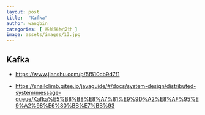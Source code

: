 ```yaml
---
layout: post
title:  "Kafka"
author: wangbin
categories: [ 系统架构设计 ]
image: assets/images/13.jpg
---
```


## Kafka
- https://www.jianshu.com/p/5f510cb9d7f1

- https://snailclimb.gitee.io/javaguide/#/docs/system-design/distributed-system/message-queue/Kafka%E5%B8%B8%E8%A7%81%E9%9D%A2%E8%AF%95%E9%A2%98%E6%80%BB%E7%BB%93
